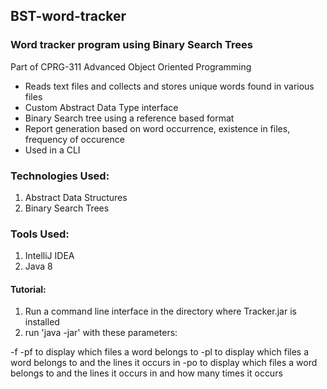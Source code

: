 ## BST-word-tracker

### Word tracker program using Binary Search Trees
Part of CPRG-311 Advanced Object Oriented Programming

- Reads text files and collects and stores unique words found in various files
- Custom Abstract Data Type interface
- Binary Search tree using a reference based format
- Report generation based on word occurrence, existence in files, frequency of occurence
- Used in a CLI


### Technologies Used:
1. Abstract Data Structures
2. Binary Search Trees


### Tools Used: 
1. IntelliJ IDEA
2. Java 8

#### Tutorial:

1. Run a command line interface in the directory where Tracker.jar is installed
2. run 'java -jar' with these parameters:

-f <filename>
-pf to display which files a word belongs to
-pl to display which files a word belongs to and the lines it occurs in
-po to display which files a word belongs to and the lines it occurs in and how many times it occurs
